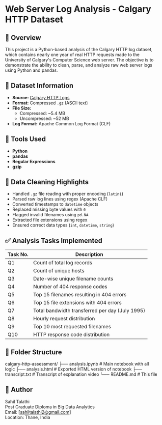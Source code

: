 # Web Server Log Analysis - Calgary HTTP Dataset

## 📘 Overview

This project is a Python-based analysis of the Calgary HTTP log dataset, which contains nearly one year of real HTTP requests made to the University of Calgary's Computer Science web server. The objective is to demonstrate the ability to clean, parse, and analyze raw web server logs using Python and pandas.



## 📂 Dataset Information

- **Source:** [Calgary HTTP Logs](https://ita.ee.lbl.gov/html/contrib/Calgary-HTTP.html)
- **Format:** Compressed `.gz` (ASCII text)
- **File Size:** 
  - Compressed: ~5.4 MB  
  - Uncompressed: ~52 MB  
- **Log Format:** Apache Common Log Format (CLF)



## 🔧 Tools Used

- **Python**
- **pandas**
- **Regular Expressions**
- **gzip**



## 🧹 Data Cleaning Highlights

- Handled `.gz` file reading with proper encoding (`latin1`)
- Parsed raw log lines using regex (Apache CLF)
- Converted timestamps to `datetime` objects
- Replaced missing byte values with `0`
- Flagged invalid filenames using `pd.NA`
- Extracted file extensions using regex
- Ensured correct data types (`int`, `datetime`, `string`)



## ✅ Analysis Tasks Implemented

| Task No. | Description                                      |
|----------|--------------------------------------------------|
| Q1       | Count of total log records                       |
| Q2       | Count of unique hosts                            |
| Q3       | Date-wise unique filename counts                 |
| Q4       | Number of 404 response codes                     |
| Q5       | Top 15 filenames resulting in 404 errors         |
| Q6       | Top 15 file extensions with 404 errors           |
| Q7       | Total bandwidth transferred per day (July 1995)  |
| Q8       | Hourly request distribution                      |
| Q9       | Top 10 most requested filenames                  |
| Q10      | HTTP response code distribution                  |



## 📁 Folder Structure

calgary-http-assessment/
├── analysis.ipynb # Main notebook with all logic
├── analysis.html # Exported HTML version of notebook
├── transcript.txt # Transcript of explanation video
└── README.md # This file


## 📌 Author

Sahil Talathi  
Post Graduate Diploma in Big Data Analytics  
Email: [sahiltalathi2@gmail.com]  
Location: Thane, India
